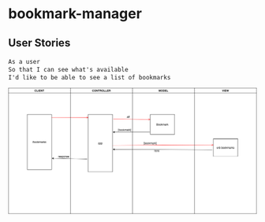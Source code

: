 # bookmark-manager

**User Stories**
---

```
As a user
So that I can see what's available
I'd like to be able to see a list of bookmarks

```
![User story 1](bookmark-manager/screenshots/Domain_Model.png)
